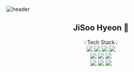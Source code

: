 ![header](https://capsule-render.vercel.app/api?type=waving&color=b4cfe8&height=300&section=header&text=Jichuuu's%20Github%20Profile%20&fontSize=50&fontColor=ffffff)


<div align="center">

## JiSoo Hyeon 🐣

💡Tech Stack💡<br>
<img src="https://img.shields.io/badge/django-092E20?style=for-the-badge&logo=django&logoColor=white">
<img src="https://img.shields.io/badge/python-3776AB?style=for-the-badge&logo=python&logoColor=white">
<img src="https://img.shields.io/badge/C-A8B9CC?style=for-the-badge&logo=C&logoColor=white">
<img src="https://img.shields.io/badge/R-276DC3?style=for-the-badge&logo=R&logoColor=white">
<br>
<img src="https://img.shields.io/badge/HTML-E34F26?style=for-the-badge&logo=HTML5&logoColor=white">
<img src="https://img.shields.io/badge/CSS-1572B6?style=for-the-badge&logo=CSS3&logoColor=white">
<img src="https://img.shields.io/badge/JAVASCRIPT-F7DF1E?style=for-the-badge&logo=JavaScript&logoColor=white">
<br>
<img src="https://img.shields.io/badge/MYSQL-4479A1?style=for-the-badge&logo=MySQL&logoColor=white">
<img src="https://img.shields.io/badge/REACT-61DAFB?style=for-the-badge&logo=React&logoColor=white">
<img src="https://img.shields.io/badge/Vue.js-4FC08D?style=for-the-badge&logo=Vue.js&logoColor=white">
<br>
<br>
